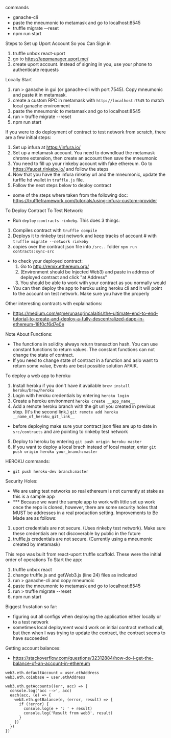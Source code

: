 commands
- ganache-cli
- paste the mneumonic to metamask and go to localhost:8545
- truffle migrate --reset
- npm run start

Steps to Set up Uport Account So you Can Sign in
1. truffle unbox react-uport
2. go to https://appmanager.uport.me/
3. create uport account. Instead of signing in you, use your phone to authenticate requests

Locally Start
1. run > ganache in gui (or ganache-cli with port 7545). Copy mneumonic and paste it in metamask.
2. create a custom RPC in metamask with `http://localhost:7545` to match local ganache environment
3. paste the mneumonic to metamask and go to localhost:8545
4. run > truffle migrate --reset
5. npm run start

If you were to do deployment of contract to test network from scratch, there are a few initial steps:
1. Set up infura at https://infura.io/
2. Set up a metamask account. You need to downdload the metamask chrome extension, then create an account then save the mneumonic
3. You need to fill up your rinkeby account with fake ethereum. Go to https://faucet.rinkeby.io/ and follow the steps
4. Now that you have the infura rinkeby url and the mneumonic, update the turffle hd wallet in `truffle.js` file.
5. Follow the next steps below to deploy contract
- some of the steps where taken from the following doc: https://truffleframework.com/tutorials/using-infura-custom-provider

To Deploy Contract To Test Network:
 - Run `deploy:contracts-rinkeby`. This does 3 things:
 1. Compiles contract with `truffle compile`
 2. Deploys it to rinkeby test network and keep tracks of account # with `truffle migrate --network rinkeby`
 3. copies over the contract json file into `/src..` folder `npm run contracts:sync-src`
 - to check your deployed contract:
    1. Go to http://remix.ethereum.org/
    2. (Environment should be Injected Web3) and paste in address of deployed contract and click "at Address"
    3. You should be able to work with your contract as you normally would
 - You can then deploy the app to heroku using heroku cli and it will point to the account on test network. Make sure you have the properly

Other interesting contracts with explainations:
- https://medium.com/@merunasgrincalaitis/the-ultimate-end-to-end-tutorial-to-create-and-deploy-a-fully-descentralized-dapp-in-ethereum-18f0cf6d7e0e


Note About Functions:
- The functions in solidity always return transaction hash. You can use constant functions to return values. The constant functions can not change the state of contract.
- If you need to change state of contract in a function and aslo want to return some value, Events are best possible solution AFAIK.


 To deploy a web app to heroku
 1. Install heroku if you don't have it available `brew install heroku/brew/heroku`
 2. Login with heroku credentials by entering `heroku login`
 3. Create a heroku environment `heroku create __app_name__`
 4. Add a remote heroku branch with the git url you created in previous step. (It's the second link.) `git remote add heroku __name_of_heroku_git_link__`
 - before deploying make sure your contract json files are up to date in `src/contracts` and are pointing to rinkeby test network
 5. Deploy to heroku by entering `git push origin heroku master`
 6. If you want to deploy a local brach instead of local master, enter `git push origin heroku your_branch:master`

HEROKU commands:
- `git push heroku-dev branch:master`

Security Holes:
- We are using test networks so real ethereum is not currently at stake as this is a sample app
- *** Because we want the sample app to work with little set up work once the repo is cloned, however, there are some security holes that MUST be addresses in a real production setting. Improvements to Be Made are as follows:
1. uport credentials are not secure. (Uses rinkeby test network). Make sure these credentials are not discoverable by public in the future
2. truffle.js credentials are not secure. (Currently using a mneumonic created by metamask)


This repo was built from react-uport truffle scaffold. These were the initial order of operations To Start the app:
1. truffle unbox react
2. change truffle.js and getWeb3.js (line 24) files as indicated
3. run > ganache-cli and copy mneumoic
4. paste the mneumonic to metamask and go to localhost:8545
5. run > truffle migrate --reset
6. npm run start


Biggest frustation so far:
- figuring out all configs when deploying the application either locally or to a test network
- sometimes local deployment would work on initial contract method call, but then when I was trying to update the contract, the contract seems to have succeeded



Getting account balances:
- https://stackoverflow.com/questions/32312884/how-do-i-get-the-balance-of-an-account-in-ethereum
```
web3.eth.defaultAccount = user.ethAddress
web3.eth.coinbase = user.ethAddress

web3.eth.getAccounts((err, acc) => {
  console.log('acc -->', acc)
  each(acc, (e) => {
    web3.eth.getBalance(e, (error, result) => {
      if (!error) {
        console.log(e + ': ' + result)
        console.log('Result from web3', result)
      }
    })
  })
})
```